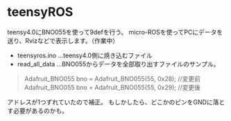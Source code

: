 # teensyROS

teensy4.0にBNO055を使って9defを行う。
micro-ROSを使ってPCにデータを送り、Rvizなどで表示します。（作業中）

+ teensyros.ino ...teensy4.0側に焼き込むファイル
+ read_all_data ...BNO055からデータを全部取り出すファイルのサンプル。

> Adafruit_BNO055 bno = Adafruit_BNO055(55, 0x28);  //変更前
> Adafruit_BNO055 bno = Adafruit_BNO055(55, 0x29);  //変更後

アドレスが1つずれていたので補正。
もしかしたら、どこかのピンをGNDに落とす必要があるのかも。


